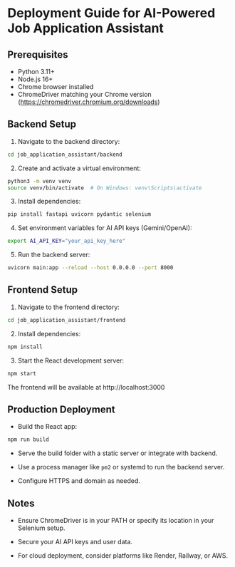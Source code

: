 # Deployment Guide for AI-Powered Job Application Assistant

## Prerequisites

- Python 3.11+
- Node.js 16+
- Chrome browser installed
- ChromeDriver matching your Chrome version (https://chromedriver.chromium.org/downloads)

## Backend Setup

1. Navigate to the backend directory:

```bash
cd job_application_assistant/backend
```

2. Create and activate a virtual environment:

```bash
python3 -m venv venv
source venv/bin/activate  # On Windows: venv\Scripts\activate
```

3. Install dependencies:

```bash
pip install fastapi uvicorn pydantic selenium
```

4. Set environment variables for AI API keys (Gemini/OpenAI):

```bash
export AI_API_KEY="your_api_key_here"
```

5. Run the backend server:

```bash
uvicorn main:app --reload --host 0.0.0.0 --port 8000
```

## Frontend Setup

1. Navigate to the frontend directory:

```bash
cd job_application_assistant/frontend
```

2. Install dependencies:

```bash
npm install
```

3. Start the React development server:

```bash
npm start
```

The frontend will be available at http://localhost:3000

## Production Deployment

- Build the React app:

```bash
npm run build
```

- Serve the build folder with a static server or integrate with backend.

- Use a process manager like `pm2` or systemd to run the backend server.

- Configure HTTPS and domain as needed.

## Notes

- Ensure ChromeDriver is in your PATH or specify its location in your Selenium setup.

- Secure your AI API keys and user data.

- For cloud deployment, consider platforms like Render, Railway, or AWS.
